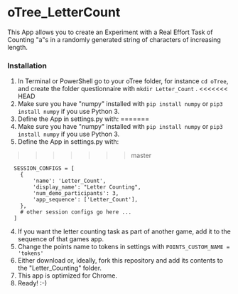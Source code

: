 # oTree_LetterCount
This App allows you to create an Experiment with a Real Effort Task of Counting "a"s in a randomly generated string of characters of increasing length.

### Installation

1. In Terminal or PowerShell go to your oTree folder, for instance ```cd oTree```, and create the folder questionnaire with ```mkdir Letter_Count``` .
<<<<<<< HEAD
2. Make sure you have "numpy" installed with ```pip install numpy``` or ```pip3 install numpy``` if you use Python 3.
3. Define the App in settings.py with:
=======
1. Make sure you have "numpy" installed with ```pip install numpy``` or ```pip3 install numpy``` if you use Python 3.
1. Define the App in settings.py with:
>>>>>>> master
~~~
  SESSION_CONFIGS = [
    {
        'name': 'Letter_Count',
        'display_name': "Letter Counting",
        'num_demo_participants': 3,
        'app_sequence': ['Letter_Count'],
    },
    # other session configs go here ...
  ]
~~~
4. If you want the letter counting task as part of another game, add it to the sequence of that games app.
1. Change the points name to tokens in settings with ```POINTS_CUSTOM_NAME = 'tokens'```
1. Either download or, ideally, fork this repository and add its contents to the "Letter_Counting" folder.
1. This app is optimized for Chrome.
1. Ready! :-)

